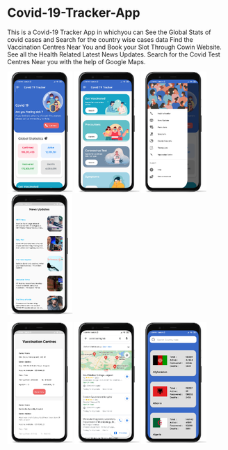 # Covid-19-Tracker-App

This is a Covid-19 Tracker App in whichyou can See the Global Stats of covid cases and Search for the country wise cases data
Find the Vaccination Centres Near You and Book your Slot Through Cowin Website.
See all the Health Related Latest News Updates.
Search for the Covid Test Centres Near you with the help of Google Maps.

<P>
<img src="./ss/ss (8).png" width="150" title="Image 1"> 
<img src="./ss/ss (2).png" width="150" title="Image 1"> 
<img src="./ss/ss (1).png" width="150" title="Image 1"> 
<img src="./ss/ss (4).png" width="150" title="Image 1"> 
</p>

<p>  

<img src="./ss/ss (5).png" width="150" title="Image 1"> 
<img src="./ss/ss (6).png" width="150" title="Image 1">
<img src="./ss/ss (7).png" width="150" title="Image 1"> 
</p>
